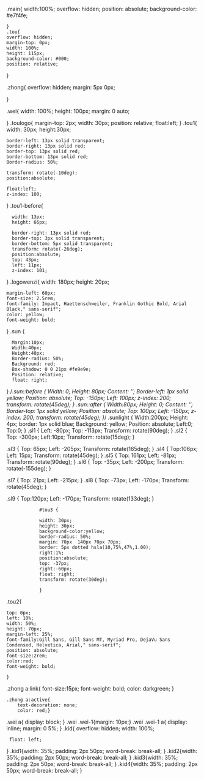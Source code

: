 
.main{
	width:100%;
	overflow: hidden;
	position: absolute;
	background-color: #e7f4fe;
	
	}
	.tou{
	overflow: hidden;	
	margin-top: 0px;
	width: 100%;
	height: 115px;
	background-color: #000;
	position: relative;
}

.zhong{
	overflow: hidden;
	margin: 5px 0px;
	
}

.wei{
	width: 100%;
	height: 100px;
	margin: 0 auto;
	
}
.toulogo{
	margin-top: 2px;
	width: 30px;
	position: relative;
	float:left;
}
.tou1{
	width: 30px;
	height:30px;
	
	border-left: 13px solid transparent;
	border-right: 13px solid red;
	border-top: 13px solid red;
	border-bottom: 13px solid red;
	Border-radius: 50%;
	
	transform: rotate(-10deg);
	position:absolute;
	
	float:left;
	z-index: 100;
	
}
.tou1-before{
	  
	  width: 13px;
      height: 66px;
	 
      border-right: 13px solid red;
	  border-top: 3px solid transparent;
	  border-bottom: 5px solid transparent;
	  transform: rotate(-26deg);
	  position:absolute;
	  top: 43px;
	  left: 11px;
	  z-index: 101;
}
.logowenzi{
	width: 180px;
	height: 20px;
	
	margin-left: 60px;
	font-size: 2.5rem;
	font-family: Impact, Haettenschweiler, Franklin Gothic Bold, Arial Black," sans-serif";
	color: yellow;
	font-weight: bold;
	
	
}
.sun {
	  
      Margin:10px;
      Width:40px;
      Height:40px;
      Border-radius: 50%;
      Background: red;
      Box-shadow: 0 0 21px #fe9e9e;
      Position: relative;
	  float: right;
}
  /*.sun::before {
      Width: 0;
      Height: 80px;
      Content: ‘’;
      Border-left: 1px solid yellow;
      Position: absolute;
      Top: -150px;
      Left: 100px;
      z-index: 200;
      transform: rotate(45deg);
}
.sun::after {
      Width:80px;
      Height: 0;
      Content: ‘’;
      Border-top: 1px solid yellow;
      Position: absolute;
      Top: 100px;
      Left: -150px;
      z-index: 200;
      transform: rotate(45deg);
}*/
.sunlight {
      Width:200px;
      Height: 4px;
	  border: 1px solid blue; 
      Background: yellow;
      Position: absolute;
      Left:0;
	  Top:0; 
    }
.sl1 {
      Left: -80px;
      Top: -113px;
      Transform: rotate(90deg);
}
.sl2 {
      Top: -300px;
      Left:10px;
      Transform: rotate(15deg);
}

.sl3 {
      Top: 65px;
      Left: -205px;
	  Transform: rotate(165deg);
}
.sl4 {
      Top:106px;
      Left: 15px;
      Transform: rotate(45deg);
}
.sl5 {
      Top: 161px;
      Left: -81px;
      Transform: rotate(90deg);
}
.sl6 {
      Top: -35px;
      Left: -200px;
      Transform: rotate(-155deg);
}

.sl7 {
      Top: 21px;
      Left: -215px;
}
.sl8 {
      Top: -73px;
      Left: -170px;
      Transform: rotate(45deg);
}

.sl9 {
      Top:120px;
      Left: -170px;
      Transform: rotate(133deg);
}
 
                #tou3 {
               
                width: 30px;
                height: 30px;
                background-color:yellow;
                border-radius: 50%;
                margin: 70px  140px 70px 70px;
			    border: 5px dotted hsla(10,75%,47%,1.00);
				right:1%;
				position:absolute;
				top: -37px;
				right:-60px;
				float: right;	
				transform: rotate(30deg);
					
                }
               
.tou2{
	
	top: 0px;
	left: 10%;
	width: 50%;
    height: 70px;
	margin-left: 25%;
	font-family:Gill Sans, Gill Sans MT, Myriad Pro, DejaVu Sans Condensed, Helvetica, Arial," sans-serif";
	position: absolute; 
	font-size:2rem;
	color:red;
	font-weight: bold;
	
	} 


.zhong a:link{
		font-size:15px;
		font-weight: bold;
		color: darkgreen;
	}
	
	
	.zhong a:active{
		text-decoration: none;
		color: red;}


.wei a{
	display: block;
}
.wei .wei-1{margin: 10px;}
.wei .wei-1 a{
	display: inline;
     margin: 0 5%;
}
.kid{
	overflow: hidden;
	width: 100%;
	
     float: left;
}
.kid1{width: 35%;
	padding: 2px 50px;
	word-break: break-all;
}
.kid2{width: 35%;
	padding: 2px 50px;
	word-break: break-all;
}
.kid3{width: 35%;
	padding: 2px 50px;
	word-break: break-all;
}
.kid4{width: 35%;
	padding: 2px 50px;
	word-break: break-all;
}
	